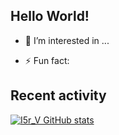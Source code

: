 ## Hello World!

- 👀 I’m interested in ...

- ⚡ Fun fact: 

## Recent activity

[![I5r_V GitHub stats](https://github-readme-stats.vercel.app/api?username=anuraghazra)](https://github.com/I5r_V/github-readme-stats)



